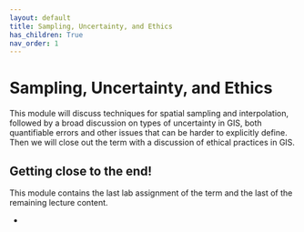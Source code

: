 ```yaml
---
layout: default
title: Sampling, Uncertainty, and Ethics
has_children: True
nav_order: 1
---
```


# Sampling, Uncertainty, and Ethics

This module will discuss techniques for spatial sampling and interpolation, followed by a broad discussion on types of uncertainty in GIS, both quantifiable errors and other issues that can be harder to explicitly define.  Then we will close out the term with a discussion of ethical practices in GIS.

## Getting close to the end!

This module contains the last lab assignment of the term and the last of the remaining lecture content.

* 